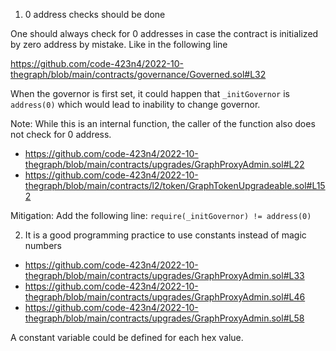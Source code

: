 1. 0 address checks should be done

One should always check for 0 addresses in case the contract is initialized by zero address by mistake. Like in the following line

https://github.com/code-423n4/2022-10-thegraph/blob/main/contracts/governance/Governed.sol#L32

When the governor is first set, it could happen that `_initGovernor` is `address(0)` which would lead to inability to change governor.

Note: While this is an internal function, the caller of the function also does not check for 0 address.
- https://github.com/code-423n4/2022-10-thegraph/blob/main/contracts/upgrades/GraphProxyAdmin.sol#L22
- https://github.com/code-423n4/2022-10-thegraph/blob/main/contracts/l2/token/GraphTokenUpgradeable.sol#L152

Mitigation: 
Add the following line: `require(_initGovernor) != address(0)`

2. It is a good programming practice to use constants instead of magic numbers

- https://github.com/code-423n4/2022-10-thegraph/blob/main/contracts/upgrades/GraphProxyAdmin.sol#L33
- https://github.com/code-423n4/2022-10-thegraph/blob/main/contracts/upgrades/GraphProxyAdmin.sol#L46
- https://github.com/code-423n4/2022-10-thegraph/blob/main/contracts/upgrades/GraphProxyAdmin.sol#L58

A constant variable could be defined for each hex value.